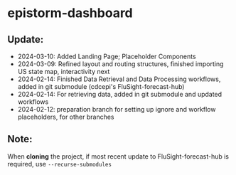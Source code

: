 # epistorm-dashboard

## Update:
- 2024-03-10: Added Landing Page; Placeholder Components
- 2024-03-09: Refined layout and routing structures, finished importing US state map, interactivity next
- 2024-02-14: Finished Data Retrieval and Data Processing workflows, added in git submodule (cdcepi's FluSight-forecast-hub)
- 2024-02-14: For retrieving data, added in git submodule and updated workflows
- 2024-02-12: preparation branch for setting up ignore and workflow placeholders, for other branches

## Note:
When **cloning** the project, if most recent update to FluSight-forecast-hub is required, use `--recurse-submodules` 
